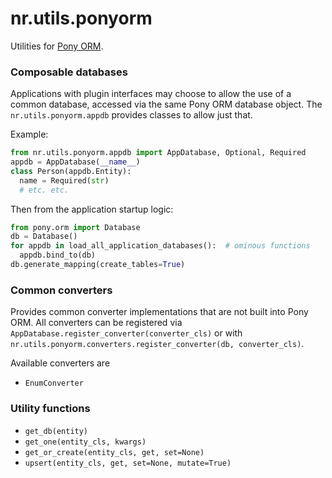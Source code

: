 # nr.utils.ponyorm

Utilities for [Pony ORM](https://ponyorm.org/).

### Composable databases

Applications with plugin interfaces may choose to allow the use of a common
database, accessed via the same Pony ORM database object. The
`nr.utils.ponyorm.appdb` provides classes to allow just that.

Example:

```python
from nr.utils.ponyorm.appdb import AppDatabase, Optional, Required
appdb = AppDatabase(__name__)
class Person(appdb.Entity):
  name = Required(str)
  # etc. etc.
```

Then from the application startup logic:

```python
from pony.orm import Database
db = Database()
for appdb in load_all_application_databases():  # ominous functions
  appdb.bind_to(db)
db.generate_mapping(create_tables=True)
```

### Common converters

Provides common converter implementations that are not built into Pony ORM.
All converters can be registered via `AppDatabase.register_converter(converter_cls)`
or with `nr.utils.ponyorm.converters.register_converter(db, converter_cls)`.

Available converters are

* `EnumConverter`

### Utility functions

* `get_db(entity)`
* `get_one(entity_cls, kwargs)`
* `get_or_create(entity_cls, get, set=None)`
* `upsert(entity_cls, get, set=None, mutate=True)`
